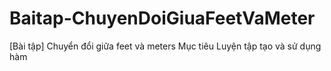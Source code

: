 # Baitap-ChuyenDoiGiuaFeetVaMeter
[Bài tập] Chuyển đổi giữa feet và meters Mục tiêu Luyện tập tạo và sử dụng hàm
